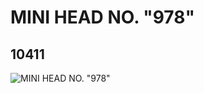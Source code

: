 # MINI HEAD NO. "978"
## 10411
![MINI HEAD NO. "978"](https://lc-www-live-s.legocdn.com/media/bricks/5/2/6023395.jpg)